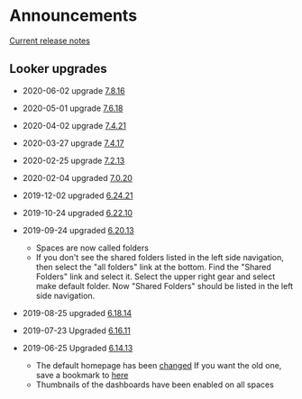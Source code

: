 # Announcements
[Current release notes](https://docs.looker.com/relnotes)

## Looker upgrades
- 2020-06-02 upgrade [7.8.16](https://docs.looker.com/relnotes#looker_7.8)

- 2020-05-01 upgrade [7.6.18](https://docs.looker.com/relnotes#looker_7.6)

- 2020-04-02 upgrade [7.4.21](https://docs.looker.com/relnotes#looker_7.4)

- 2020-03-27 upgrade [7.4.17](https://docs.looker.com/relnotes#looker_7.4)

- 2020-02-25 upgrade [7.2.13](https://docs.looker.com/relnotes#looker_7.2)

- 2020-02-04 upgraded [7.0.20](https://docs.looker.com/relnotes/v7-changelog)

- 2019-12-02 upgraded [6.24.21](https://discourse.looker.com/t/looker-6-24-release-notes/14865)

- 2019-10-24 upgraded [6.22.10](https://discourse.looker.com/t/looker-6-22-release-notes/14345)

- 2019-09-24 upgraded [6.20.13](https://discourse.looker.com/t/looker-6-20-release-notes/13857)
  - Spaces are now called folders
  - If you don't see the shared folders listed in the left side navigation, then select the "all folders" link at the bottom.  Find the "Shared Folders" link and select it.  Select the upper right gear and select make default folder.  Now "Shared Folders" should be listed in the left side navigation.

- 2019-08-25 upgraded [6.18.14](https://discourse.looker.com/t/looker-6-18-release-notes/13347)

- 2019-07-23 Upgraded [6.16.11](https://discourse.looker.com/t/looker-6-16-release-notes/12994)

- 2019-06-25 Upgraded  [6.14.13](https://discourse.looker.com/t/looker-6-14-release-notes/12569)
  - The default homepage has been [changed](https://insights.joyent.us/browse)
    If you want the old one, save a bookmark to [here](https://insights.joyent.us/spaces/home)
  - Thumbnails of the dashboards have been enabled on all spaces
